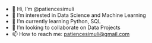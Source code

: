 - 👋 Hi, I’m @patiencesimuli
- 👀 I’m interested in Data Science and Machine Learning
- 🌱 I’m currently learning Python, SQL
- 💞️ I’m looking to collaborate on Data Projects
- 📫 How to reach me: patiencesimuli@gmail.com

<!---
patiencesimuli/patiencesimuli is a ✨ special ✨ repository because its `README.md` (this file) appears on your GitHub profile.
You can click the Preview link to take a look at your changes.
--->
